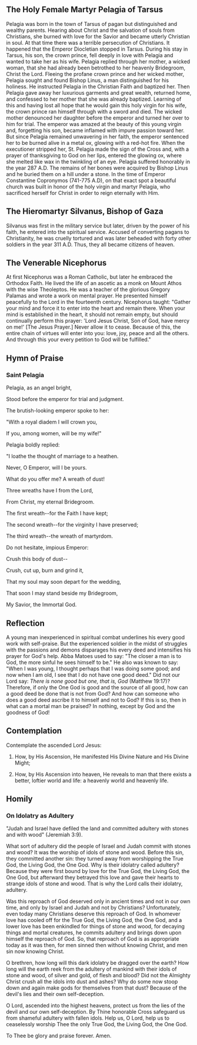 ## The Holy Female Martyr Pelagia of Tarsus

Pelagia was born in the town of Tarsus of pagan but distinguished and wealthy parents. Hearing about Christ and the salvation of souls from Christians, she burned with love for the Savior and became utterly Christian in soul. At that time there was a terrible persecution of Christians. It happened that the Emperor Diocletian stopped in Tarsus. During his stay in Tarsus, his son, the crown prince, fell deeply in love with Pelagia and wanted to take her as his wife. Pelagia replied through her mother, a wicked woman, that she had already been betrothed to her heavenly Bridegroom, Christ the Lord. Fleeing the profane crown prince and her wicked mother, Pelagia sought and found Bishop Linus, a man distinguished for his holiness. He instructed Pelagia in the Christian Faith and baptized her. Then Pelagia gave away her luxurious garments and great wealth, returned home, and confessed to her mother that she was already baptized. Learning of this and having lost all hope that he would gain this holy virgin for his wife, the crown prince ran himself through with a sword and died. The wicked mother denounced her daughter before the emperor and turned her over to him for trial. The emperor was amazed at the beauty of this young virgin and, forgetting his son, became inflamed with impure passion toward her. But since Pelagia remained unwavering in her faith, the emperor sentenced her to be burned alive in a metal ox, glowing with a red-hot fire. When the executioner stripped her, St. Pelagia made the sign of the Cross and, with a prayer of thanksgiving to God on her lips, entered the glowing ox, where she melted like wax in the twinkling of an eye. Pelagia suffered honorably in the year 287 A.D. The remains of her bones were acquired by Bishop Linus and he buried them on a hill under a stone. In the time of Emperor Constantine Copronymos (741-775 A.D), on that exact spot a beautiful church was built in honor of the holy virgin and martyr Pelagia, who sacrificed herself for Christ in order to reign eternally with Him.

  

## The Hieromartyr Silvanus, Bishop of Gaza

Silvanus was first in the military service but later, driven by the power of his faith, he entered into the spiritual service. Accused of converting pagans to Christianity, he was cruelly tortured and was later beheaded with forty other soldiers in the year 311 A.D. Thus, they all became citizens of heaven.

  

## The Venerable Nicephorus

At first Nicephorus was a Roman Catholic, but later he embraced the Orthodox Faith. He lived the life of an ascetic as a monk on Mount Athos with the wise Theoleptos. He was a teacher of the glorious Gregory Palamas and wrote a work on mental prayer. He presented himself peacefully to the Lord in the fourteenth century. Nicephorus taught: "Gather your mind and force it to enter into the heart and remain there. When your mind is established in the heart, it should not remain empty, but should continually perform this prayer: 'Lord Jesus Christ, Son of God, have mercy on me!' [The Jesus Prayer.] Never allow it to cease. Because of this, the entire chain of virtues will enter into you: love, joy, peace and all the others. And through this your every petition to God will be fulfilled."

  

## Hymn of Praise

### Saint Pelagia

Pelagia, as an angel bright,  

Stood before the emperor for trial and judgment.  

The brutish-looking emperor spoke to her:  

"With a royal diadem I will crown you,  

If you, among women, will be my wife!"  

Pelagia boldly replied:  

"I loathe the thought of marriage to a heathen.  

Never, O Emperor, will I be yours.  

What do you offer me? A wreath of dust!  

Three wreaths have I from the Lord,  

From Christ, my eternal Bridegroom.  

The first wreath--for the Faith I have kept;  

The second wreath--for the virginity I have preserved;  

The third wreath--the wreath of martyrdom.  

Do not hesitate, impious Emperor:  

Crush this body of dust--  

Crush, cut up, burn and grind it,  

That my soul may soon depart for the wedding,  

That soon I may stand beside my Bridegroom,  

My Savior, the Immortal God.  

  

## Reflection

A young man inexperienced in spiritual combat underlines his every good work with self-praise. But the experienced soldier in the midst of struggles with the passions and demons disparages his every deed and intensifies his prayer for God's help. Abba Matoes used to say: "The closer a man is to God, the more sinful he sees himself to be." He also was known to say: "When I was young, I thought perhaps that I was doing some good; and now when I am old, I see that I do not have one good deed." Did not our Lord say: *There is none good but one, that is, God* (Matthew 19:17)? Therefore, if only the One God is good and the source of all good, how can a good deed be done that is not from God? And how can someone who does a good deed ascribe it to himself and not to God? If this is so, then in what can a mortal man be praised? In nothing, except by God and the goodness of God!  

  

## Contemplation

Contemplate the ascended Lord Jesus:  

1. How, by His Ascension, He manifested His Divine Nature and His Divine Might;  

2. How, by His Ascension into heaven, He reveals to man that there exists a better, loftier world and life: a heavenly world and heavenly life.  

  

## Homily 

### On Idolatry as Adultery

"Judah and Israel have defiled the land and committed adultery with stones and with wood" (Jeremiah 3:9).  

What sort of adultery did the people of Israel and Judah commit with stones and wood? It was the worship of idols of stone and wood. Before this sin, they committed another sin: they turned away from worshipping the True God, the Living God, the One God. Why is their idolatry called adultery? Because they were first bound by love for the True God, the Living God, the One God, but afterward they betrayed this love and gave their hearts to strange idols of stone and wood. That is why the Lord calls their idolatry, adultery.  

Was this reproach of God deserved only in ancient times and not in our own time, and only by Israel and Judah and not by Christians? Unfortunately, even today many Christians deserve this reproach of God. In whomever love has cooled off for the True God, the Living God, the One God, and a lower love has been enkindled for things of stone and wood, for decaying things and mortal creatures, he commits adultery and brings down upon himself the reproach of God. So, that reproach of God is as appropriate today as it was then, for men sinned then without knowing Christ, and men sin now knowing Christ.  

O brethren, how long will this dark idolatry be dragged over the earth? How long will the earth reek from the adultery of mankind with their idols of stone and wood, of silver and gold, of flesh and blood? Did not the Almighty Christ crush all the idols into dust and ashes? Why do some now stoop down and again make gods for themselves from that dust? Because of the devil's lies and their own self-deception.  

O Lord, ascended into the highest heavens, protect us from the lies of the devil and our own self-deception. By Thine honorable Cross safeguard us from shameful adultery with fallen idols. Help us, O Lord, help us to ceaselessly worship Thee the only True God, the Living God, the One God.  

To Thee be glory and praise forever. Amen.  
